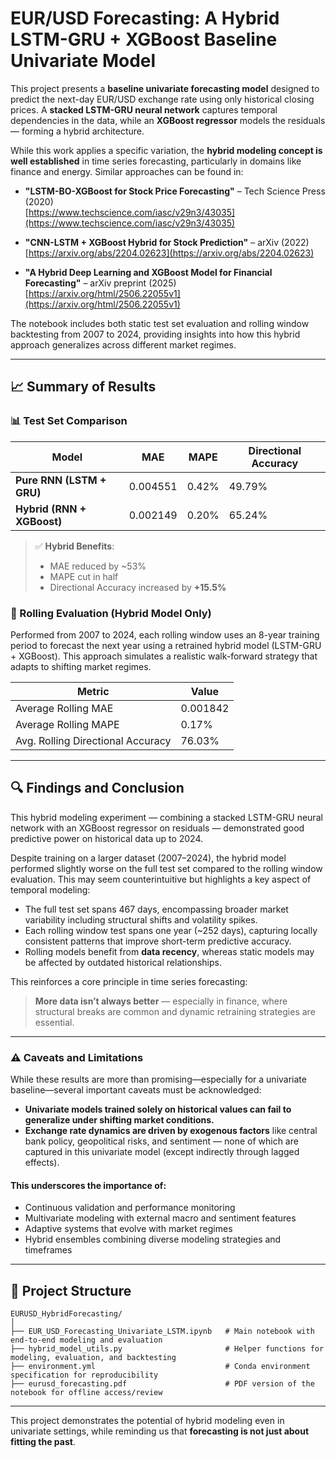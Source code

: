 # EUR/USD Forecasting: A Hybrid LSTM-GRU + XGBoost Baseline Univariate Model

This project presents a **baseline univariate forecasting model** designed to predict the next-day EUR/USD exchange rate using only historical closing prices. A **stacked LSTM-GRU neural network** captures temporal dependencies in the data, while an **XGBoost regressor** models the residuals — forming a hybrid architecture.

While this work applies a specific variation, the **hybrid modeling concept is well established** in time series forecasting, particularly in domains like finance and energy. Similar approaches can be found in:

- **"LSTM-BO-XGBoost for Stock Price Forecasting"** – Tech Science Press (2020)  
  [https://www.techscience.com/iasc/v29n3/43035](https://www.techscience.com/iasc/v29n3/43035)

- **"CNN-LSTM + XGBoost Hybrid for Stock Prediction"** – arXiv (2022)  
  [https://arxiv.org/abs/2204.02623](https://arxiv.org/abs/2204.02623)

- **"A Hybrid Deep Learning and XGBoost Model for Financial Forecasting"** – arXiv preprint (2025)  
  [https://arxiv.org/html/2506.22055v1](https://arxiv.org/html/2506.22055v1)


The notebook includes both static test set evaluation and rolling window backtesting from 2007 to 2024, providing insights into how this hybrid approach generalizes across different market regimes.

---

## 📈 Summary of Results

### 📊 Test Set Comparison

| Model                          | MAE       | MAPE     | Directional Accuracy |
|-------------------------------|-----------|----------|-----------------------|
| **Pure RNN (LSTM + GRU)**     | 0.004551  | 0.42%    | 49.79%                |
| **Hybrid (RNN + XGBoost)**    | 0.002149  | 0.20%    | 65.24%                |

> ✅ **Hybrid Benefits**:
> - MAE reduced by ~53%
> - MAPE cut in half
> - Directional Accuracy increased by **+15.5%**

### 🔁 Rolling Evaluation (Hybrid Model Only)
Performed from 2007 to 2024, each rolling window uses an 8-year training period to forecast the next year using a retrained hybrid model (LSTM-GRU + XGBoost).
This approach simulates a realistic walk-forward strategy that adapts to shifting market regimes.


| Metric                        | Value     |
|-------------------------------|-----------|
| Average Rolling MAE           | 0.001842  |
| Average Rolling MAPE          | 0.17%     |
| Avg. Rolling Directional Accuracy | 76.03% |

---

## 🔍 Findings and Conclusion

This hybrid modeling experiment — combining a stacked LSTM-GRU neural network with an XGBoost regressor on residuals — demonstrated good predictive power on historical data up to 2024.

Despite training on a larger dataset (2007–2024), the hybrid model performed slightly worse on the full test set compared to the rolling window evaluation. This may seem counterintuitive but highlights a key aspect of temporal modeling:

- The full test set spans 467 days, encompassing broader market variability including structural shifts and volatility spikes.
- Each rolling window test spans one year (~252 days), capturing locally consistent patterns that improve short-term predictive accuracy.
- Rolling models benefit from **data recency**, whereas static models may be affected by outdated historical relationships.

This reinforces a core principle in time series forecasting:

> **More data isn’t always better** — especially in finance, where structural breaks are common and dynamic retraining strategies are essential.

---

### ⚠️ Caveats and Limitations

While these results are more than promising—especially for a univariate baseline—several important caveats must be acknowledged:

- **Univariate models trained solely on historical values can fail to generalize under shifting market conditions.**  
- **Exchange rate dynamics are driven by exogenous factors** like central bank policy, geopolitical risks, and sentiment — none of which are captured in this univariate model (except indirectly through lagged effects).

#### This underscores the importance of:

- Continuous validation and performance monitoring  
- Multivariate modeling with external macro and sentiment features  
- Adaptive systems that evolve with market regimes  
- Hybrid ensembles combining diverse modeling strategies and timeframes  

---

## 📁 Project Structure

```
EURUSD_HybridForecasting/
│
├── EUR_USD_Forecasting_Univariate_LSTM.ipynb   # Main notebook with end-to-end modeling and evaluation
├── hybrid_model_utils.py                       # Helper functions for modeling, evaluation, and backtesting
├── environment.yml                             # Conda environment specification for reproducibility
├── eurusd_forecasting.pdf                      # PDF version of the notebook for offline access/review
```

---

This project demonstrates the potential of hybrid modeling even in univariate settings, while reminding us that **forecasting is not just about fitting the past**.
